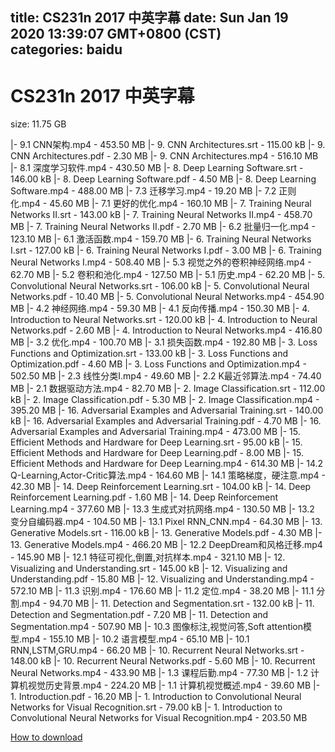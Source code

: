
title: CS231n 2017 中英字幕
date: Sun Jan 19 2020 13:39:07 GMT+0800 (CST)    
categories: baidu
---

# CS231n 2017 中英字幕
size: 11.75 GB
 
 
|- 9.1 CNN架构.mp4 - 453.50 MB
|- 9. CNN Architectures.srt - 115.00 kB
|- 9. CNN Architectures.pdf - 2.30 MB
|- 9. CNN Architectures.mp4 - 516.10 MB
|- 8.1 深度学习软件.mp4 - 430.50 MB
|- 8. Deep Learning Software.srt - 146.00 kB
|- 8. Deep Learning Software.pdf - 4.50 MB
|- 8. Deep Learning Software.mp4 - 488.00 MB
|- 7.3 迁移学习.mp4 - 19.20 MB
|- 7.2 正则化.mp4 - 45.60 MB
|- 7.1 更好的优化.mp4 - 160.10 MB
|- 7. Training Neural Networks II.srt - 143.00 kB
|- 7. Training Neural Networks II.mp4 - 458.70 MB
|- 7.  Training Neural Networks II.pdf - 2.70 MB
|- 6.2 批量归一化.mp4 - 123.10 MB
|- 6.1 激活函数.mp4 - 159.70 MB
|- 6. Training Neural Networks I.srt - 127.00 kB
|- 6. Training Neural Networks I.pdf - 3.00 MB
|- 6. Training Neural Networks I.mp4 - 508.40 MB
|- 5.3 视觉之外的卷积神经网络.mp4 - 62.70 MB
|- 5.2 卷积和池化.mp4 - 127.50 MB
|- 5.1 历史.mp4 - 62.20 MB
|- 5. Convolutional Neural Networks.srt - 106.00 kB
|- 5. Convolutional Neural Networks.pdf - 10.40 MB
|- 5. Convolutional Neural Networks.mp4 - 454.90 MB
|- 4.2 神经网络.mp4 - 59.30 MB
|- 4.1 反向传播.mp4 - 150.30 MB
|- 4. Introduction to Neural Networks.srt - 120.00 kB
|- 4. Introduction to Neural Networks.pdf - 2.60 MB
|- 4. Introduction to Neural Networks.mp4 - 416.80 MB
|- 3.2 优化.mp4 - 100.70 MB
|- 3.1 损失函数.mp4 - 192.80 MB
|- 3. Loss Functions and Optimization.srt - 133.00 kB
|- 3. Loss Functions and Optimization.pdf - 4.60 MB
|- 3. Loss Functions and Optimization.mp4 - 502.50 MB
|- 2.3 线性分类I.mp4 - 49.60 MB
|- 2.2 K最近邻算法.mp4 - 74.40 MB
|- 2.1 数据驱动方法.mp4 - 82.70 MB
|- 2. Image Classification.srt - 112.00 kB
|- 2. Image Classification.pdf - 5.30 MB
|- 2. Image Classification.mp4 - 395.20 MB
|- 16. Adversarial Examples and Adversarial Training.srt - 140.00 kB
|- 16. Adversarial Examples and Adversarial Training.pdf - 4.70 MB
|- 16. Adversarial Examples and Adversarial Training.mp4 - 473.00 MB
|- 15. Efficient Methods and Hardware for Deep Learning.srt - 95.00 kB
|- 15. Efficient Methods and Hardware for Deep Learning.pdf - 8.00 MB
|- 15. Efficient Methods and Hardware for Deep Learning.mp4 - 614.30 MB
|- 14.2 Q-Learning,Actor-Critic算法.mp4 - 164.60 MB
|- 14.1 策略梯度，硬注意.mp4 - 42.30 MB
|- 14. Deep Reinforcement Learning.srt - 104.00 kB
|- 14. Deep Reinforcement Learning.pdf - 1.60 MB
|- 14. Deep Reinforcement Learning.mp4 - 377.60 MB
|- 13.3 生成式对抗网络.mp4 - 130.50 MB
|- 13.2 变分自编码器.mp4 - 104.50 MB
|- 13.1 Pixel RNN_CNN.mp4 - 64.30 MB
|- 13. Generative Models.srt - 116.00 kB
|- 13. Generative Models.pdf - 4.30 MB
|- 13. Generative Models.mp4 - 466.20 MB
|- 12.2 DeepDream和风格迁移.mp4 - 145.90 MB
|- 12.1 特征可视化,倒置,对抗样本.mp4 - 321.10 MB
|- 12. Visualizing and Understanding.srt - 145.00 kB
|- 12. Visualizing and Understanding.pdf - 15.80 MB
|- 12. Visualizing and Understanding.mp4 - 572.10 MB
|- 11.3 识别.mp4 - 176.60 MB
|- 11.2 定位.mp4 - 38.20 MB
|- 11.1 分割.mp4 - 94.70 MB
|- 11. Detection and Segmentation.srt - 132.00 kB
|- 11. Detection and Segmentation.pdf - 7.20 MB
|- 11. Detection and Segmentation.mp4 - 507.90 MB
|- 10.3 图像标注,视觉问答,Soft attention模型.mp4 - 155.10 MB
|- 10.2 语言模型.mp4 - 65.10 MB
|- 10.1 RNN,LSTM,GRU.mp4 - 66.20 MB
|- 10. Recurrent Neural Networks.srt - 148.00 kB
|- 10. Recurrent Neural Networks.pdf - 5.60 MB
|- 10. Recurrent Neural Networks.mp4 - 433.90 MB
|- 1.3 课程后勤.mp4 - 77.30 MB
|- 1.2 计算机视觉历史背景.mp4 - 224.20 MB
|- 1.1 计算机视觉概述.mp4 - 39.60 MB
|- 1. Introduction.pdf - 16.20 MB
|- 1. Introduction to Convolutional Neural Networks for Visual Recognition.srt - 79.00 kB
|- 1. Introduction to Convolutional Neural Networks for Visual Recognition.mp4 - 203.50 MB

[How to download](https://bpcam.bemobtrk.com/go/2ceec3aa-1ca2-46d6-b9ff-aaa5c184517c?jno=4721)